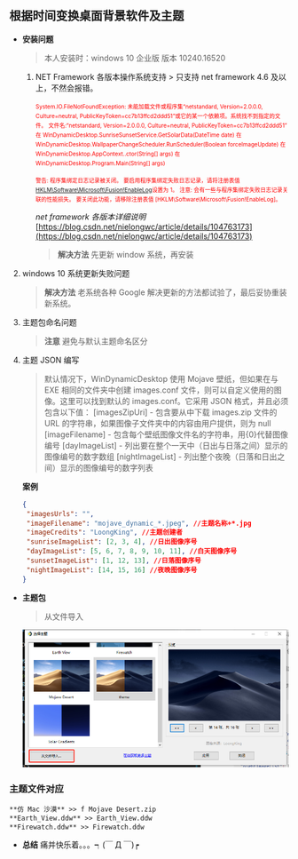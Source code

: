 <!--
 * @Author: nieloong@aliyun.com
 * @Date: 2020-03-09 16:20:41
 * @LastEditors: Loong Nie
 * @LastEditTime: 2020-03-09 22:55:12
 * @FilePath: \WinDynamicDesktop\README.md
 * @Descripttion:
 * @version:
 -->

## 根据时间变换桌面背景软件及主题

- **安装问题**

  > 本人安装时：windows 10 企业版 版本 10240.16520

  1. NET Framework 各版本操作系统支持 > 只支持 net framework 4.6 及以上，不然会报错。

     <font size=1 color=#ff0000>System.IO.FileNotFoundException: 未能加载文件或程序集“netstandard, Version=2.0.0.0, Culture=neutral, PublicKeyToken=cc7b13ffcd2ddd51”或它的某一个依赖项。系统找不到指定的文件。
     文件名:“netstandard, Version=2.0.0.0, Culture=neutral, PublicKeyToken=cc7b13ffcd2ddd51”
     在 WinDynamicDesktop.SunriseSunsetService.GetSolarData(DateTime date)
     在 WinDynamicDesktop.WallpaperChangeScheduler.RunScheduler(Boolean forceImageUpdate)
     在 WinDynamicDesktop.AppContext..ctor(String[] args)
     在 WinDynamicDesktop.Program.Main(String[] args)

     警告: 程序集绑定日志记录被关闭。
     要启用程序集绑定失败日志记录，请将注册表值 [HKLM\Software\Microsoft\Fusion!EnableLog](DWORD)设置为 1。
     注意: 会有一些与程序集绑定失败日志记录关联的性能损失。
     要关闭此功能，请移除注册表值 [HKLM\Software\Microsoft\Fusion!EnableLog]。
     </font>

     _net framework 各版本详细说明_
     [https://blog.csdn.net/nielongwc/article/details/104763173](https://blog.csdn.net/nielongwc/article/details/104763173)


     > **解决方法** 先更新 window 系统，再安装

2. windows 10 系统更新失败问题

   > **解决方法** 老系统各种 Google 解决更新的方法都试验了，最后妥协重装新系统。

3. 主题包命名问题

   > **注意** 避免与默认主题命名区分

4. 主题 JSON 编写

   > 默认情况下，WinDynamicDesktop 使用 Mojave 壁纸，但如果在与 EXE 相同的文件夹中创建 images.conf 文件，则可以自定义使用的图像。这里可以找到默认的 images.conf。它采用 JSON 格式，并且必须包含以下值：
   > [imagesZipUri] - 包含要从中下载 images.zip 文件的 URL 的字符串，如果图像子文件夹中的内容由用户提供，则为 null
   > [imageFilename] - 包含每个壁纸图像文件名的字符串，用{0}代替图像编号
   > [dayImageList] - 列出要在整个一天中（日出与日落之间）显示的图像编号的数字数组
   > [nightImageList] - 列出整个夜晚（日落和日出之间）显示的图像编号的数字列表

   **案例**

   ```JSON {.line-numbers}
   {
    "imagesUrls": "",
    "imageFilename": "mojave_dynamic_*.jpeg", //主题名称+*.jpg
    "imageCredits": "LoongKing", //主题创建者
    "sunriseImageList": [2, 3, 4], //日出图像序号
    "dayImageList": [5, 6, 7, 8, 9, 10, 11], //白天图像序号
    "sunsetImageList": [1, 12, 13], //日落图像序号
    "nightImageList": [14, 15, 16] //夜晚图像序号
   }
   ```

- **主题包**

  > 从文件导入

  ![image](https://raw.githubusercontent.com/nieloong/WinDynamicDesktop/master/layout/1.png)

### 主题文件对应

    **仿 Mac 沙漠** >> f Mojave Desert.zip
    **Earth_View.ddw** >> Earth_View.ddw
    **Firewatch.ddw** >> Firewatch.ddw

- **总结**
  痛并快乐着。。。┑(￣ Д ￣)┍
